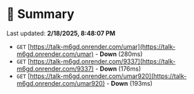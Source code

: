 # 📖 Summary
Last updated: **2/18/2025, 8:48:07 PM**

- `GET` [https://talk-m6gd.onrender.com/umar](https://talk-m6gd.onrender.com/umar) - **Down** (280ms)
- `GET` [https://talk-m6gd.onrender.com/9337](https://talk-m6gd.onrender.com/9337) - **Down** (176ms)
- `GET` [https://talk-m6gd.onrender.com/umar920](https://talk-m6gd.onrender.com/umar920) - **Down** (193ms)
